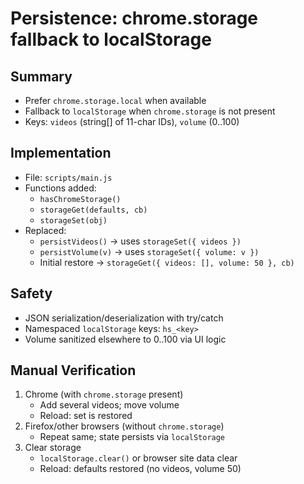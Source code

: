 # Persistence: chrome.storage fallback to localStorage

## Summary
- Prefer `chrome.storage.local` when available
- Fallback to `localStorage` when `chrome.storage` is not present
- Keys: `videos` (string[] of 11-char IDs), `volume` (0..100)

## Implementation
- File: `scripts/main.js`
- Functions added:
  - `hasChromeStorage()`
  - `storageGet(defaults, cb)`
  - `storageSet(obj)`
- Replaced:
  - `persistVideos()` → uses `storageSet({ videos })`
  - `persistVolume(v)` → uses `storageSet({ volume: v })`
  - Initial restore → `storageGet({ videos: [], volume: 50 }, cb)`

## Safety
- JSON serialization/deserialization with try/catch
- Namespaced `localStorage` keys: `hs_<key>`
- Volume sanitized elsewhere to 0..100 via UI logic

## Manual Verification
1. Chrome (with `chrome.storage` present)
   - Add several videos; move volume
   - Reload: set is restored
2. Firefox/other browsers (without `chrome.storage`)
   - Repeat same; state persists via `localStorage`
3. Clear storage
   - `localStorage.clear()` or browser site data clear
   - Reload: defaults restored (no videos, volume 50)

